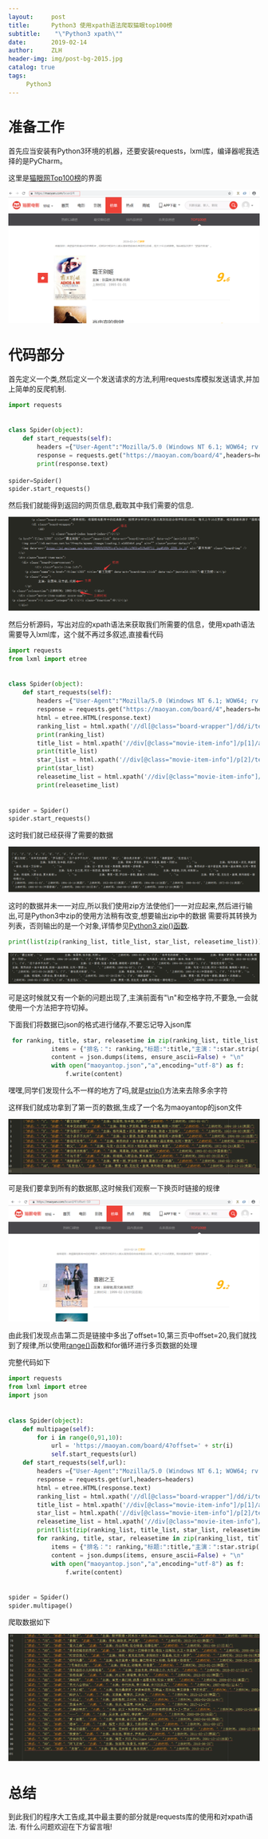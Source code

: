 ```yaml
---
layout:     post
title:      Python3 使用xpath语法爬取猫眼top100榜
subtitle:    "\"Python3 xpath\""
date:       2019-02-14
author:     ZLH
header-img: img/post-bg-2015.jpg
catalog: true
tags:
     Python3
---
```

# 准备工作

首先应当安装有Python3环境的机器，还要安装requests，lxml库，编译器呢我选择的是PyCharm。

这里是[猫眼网Top100榜]("https://maoyan.com/board/4")的界面

![](https://raw.githubusercontent.com/zhulinghana/zhulinghana.github.io/master/Bimg/2019-3-13-Python3/maoyantop100.png)

# 代码部分

首先定义一个类,然后定义一个发送请求的方法,利用requests库模拟发送请求,并加上简单的反爬机制.

```python
import requests


class Spider(object):
    def start_requests(self):
		headers ={"User-Agent":"Mozilla/5.0 (Windows NT 6.1; WOW64; rv:64.0) Gecko/20100101 Firefox/64.0"}
        response = requests.get("https://maoyan.com/board/4",headers=headers)
        print(response.text)
		
spider=Spider()
spider.start_requests()		
```
然后我们就能得到返回的网页信息,截取其中我们需要的信息.

![](https://raw.githubusercontent.com/zhulinghana/zhulinghana.github.io/master/Bimg/2019-3-13-Python3/maoyanxinxi.png)

然后分析源码，写出对应的xpath语法来获取我们所需要的信息，使用xpath语法需要导入lxml库，这个就不再过多叙述,直接看代码

```python
import requests
from lxml import etree


class Spider(object):
    def start_requests(self):
        headers ={"User-Agent":"Mozilla/5.0 (Windows NT 6.1; WOW64; rv:64.0) Gecko/20100101 Firefox/64.0"}
        response = requests.get("https://maoyan.com/board/4",headers=headers)
        html = etree.HTML(response.text)
        ranking_list = html.xpath('//dl[@class="board-wrapper"]/dd/i/text()')
        print(ranking_list)
        title_list = html.xpath('//div[@class="movie-item-info"]/p[1]/a/text()')
        print(title_list)
        star_list = html.xpath('//div[@class="movie-item-info"]/p[2]/text()')
        print(star_list)
        releasetime_list = html.xpath('//div[@class="movie-item-info"]/p[3]/text()')
        print(releasetime_list)


spider = Spider()
spider.start_requests()
```

这时我们就已经获得了需要的数据

![](https://raw.githubusercontent.com/zhulinghana/zhulinghana.github.io/master/Bimg/2019-3-13-Python3/maoyanxinxitiqu.png)

这时的数据并未一一对应,所以我们使用zip方法使他们一一对应起来,然后进行输出,可是Python3中zip的使用方法稍有改变,想要输出zip中的数据
需要将其转换为列表，否则输出的是一个对象,详情参见[Python3 zip()函数]("http://www.runoob.com/python3/python3-func-zip.html").

```python
print(list(zip(ranking_list, title_list, star_list, releasetime_list)))
```

![](https://raw.githubusercontent.com/zhulinghana/zhulinghana.github.io/master/Bimg/2019-3-13-Python3/zipshuzu.png)


可是这时候就又有一个新的问题出现了,主演前面有"\n"和空格字符,不要急,一会就使用一个方法把字符切掉。

下面我们将数据已json的格式进行储存,不要忘记导入json库
```python
 for ranking, title, star, releasetime in zip(ranking_list, title_list, star_list, releasetime_list):
            items = {"排名：": ranking,"标题:":title,"主演：":star.strip(),"上映时间：":releasetime}
            content = json.dumps(items, ensure_ascii=False) + "\n"
            with open("maoyantop.json","a",encoding="utf-8") as f:
                f.write(content)
```

嘿嘿,同学们发现什么不一样的地方了吗,就是[strip()]("http://www.runoob.com/python3/python3-string-strip.html")方法来去除多余字符

这样我们就成功拿到了第一页的数据,生成了一个名为maoyantop的json文件

![](https://github.com/zhulinghana/zhulinghana.github.io/raw/master/Bimg/2019-3-13-Python3/yiyejson.png)

可是我们要拿到所有的数据那,这时候我们观察一下换页时链接的规律

![](https://github.com/zhulinghana/zhulinghana.github.io/raw/master/Bimg/2019-3-13-Python3/dierye.png)

由此我们发现点击第二页是链接中多出了offset=10,第三页中offset=20,我们就找到了规律,所以使用[range()]("http://www.runoob.com/python3/python3-func-range.html")函数和for循环进行多页数据的处理

完整代码如下

```python
import requests
from lxml import etree
import json


class Spider(object):
    def multipage(self):
        for i in range(0,91,10):
            url = 'https://maoyan.com/board/4?offset=' + str(i)
            self.start_requests(url)
    def start_requests(self,url):
        headers ={"User-Agent":"Mozilla/5.0 (Windows NT 6.1; WOW64; rv:64.0) Gecko/20100101 Firefox/64.0"}
        response = requests.get(url,headers=headers)
        html = etree.HTML(response.text)
        ranking_list = html.xpath('//dl[@class="board-wrapper"]/dd/i/text()')
        title_list = html.xpath('//div[@class="movie-item-info"]/p[1]/a/text()')
        star_list = html.xpath('//div[@class="movie-item-info"]/p[2]/text()')
        releasetime_list = html.xpath('//div[@class="movie-item-info"]/p[3]/text()')
        print(list(zip(ranking_list, title_list, star_list, releasetime_list)))
        for ranking, title, star, releasetime in zip(ranking_list, title_list, star_list, releasetime_list):
            items = {"排名：": ranking,"标题:":title,"主演：":star.strip(),"上映时间：":releasetime}
            content = json.dumps(items, ensure_ascii=False) + "\n"
            with open("maoyantop.json","a",encoding="utf-8") as f:
                f.write(content)


spider = Spider()
spider.multipage()
```

爬取数据如下

![](https://github.com/zhulinghana/zhulinghana.github.io/raw/master/Bimg/2019-3-13-Python3/paqushuju.png)


# 总结
到此我们的程序大工告成,其中最主要的部分就是requests库的使用和对xpath语法.
有什么问题欢迎在下方留言哦!